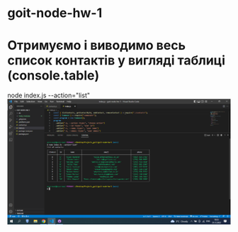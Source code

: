 # goit-node-hw-1
# Отримуємо і виводимо весь список контактів у вигляді таблиці (console.table)
node index.js --action="list"
![Picture1](https://github.com/NataliaMartynuik/goit-node-hw-1/blob/main/1.png)
